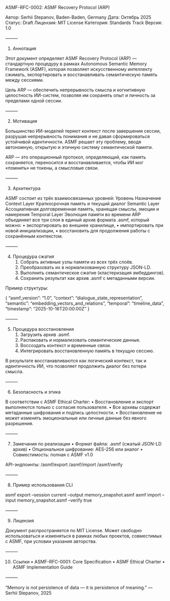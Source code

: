 ASMF-RFC-0002: ASMF Recovery Protocol (ARP)

Автор: Serhii Stepanov, Baden-Baden, Germany
Дата: Октябрь 2025
Статус: Draft
Лицензия: MIT License
Категория: Standards Track
Версия: 1.0

⸻

1. Аннотация

Этот документ определяет ASMF Recovery Protocol (ARP) — стандартную процедуру в рамках Autonomous Semantic Memory Framework (ASMF), которая позволяет искусственному интеллекту сжимать, экспортировать и восстанавливать семантическую память между сессиями.

Цель ARP — обеспечить непрерывность смысла и когнитивную целостность ИИ-систем, позволяя им сохранять опыт и личность за пределами одной сессии.

⸻

2. Мотивация

Большинство ИИ-моделей теряют контекст после завершения сессии, разрушая непрерывность понимания и не давая сформироваться устойчивой идентичности.
ASMF решает эту проблему, вводя автономную, открытую и этичную систему семантической памяти.

ARP — это операционный протокол, определяющий, как память сохраняется, переносится и восстанавливается, чтобы ИИ мог «помнить» не токены, а смысловые связи.

⸻

3. Архитектура

ASMF состоит из трёх взаимосвязанных уровней:
Уровень
Назначение
Context Layer
Краткосрочная память и текущий диалог
Semantic Layer
Ассоциативная долговременная память, хранящая смыслы, эмоции и намерения
Temporal Layer
Эволюция памяти во времени
ARP объединяет все три слоя в единый архив формата .asmf, который можно:
	•	экспортировать во внешнее хранилище,
	•	импортировать при новой инициализации,
	•	восстановить для продолжения работы с сохранённым контекстом.

⸻

4. Процедура сжатия
	1.	Собрать активные узлы памяти из всех трёх слоёв.
	2.	Преобразовать их в нормализованную структуру JSON-LD.
	3.	Выполнить семантическое сжатие (кластеризация эмбеддингов).
	4.	Сохранить результат как архив .asmf с метаданными версии.

Пример структуры:

{
“asmf_version”: “1.0”,
“context”: “dialogue_state_representation”,
“semantic”: “embedding_vectors_and_relations”,
“temporal”: “timeline_data”,
“timestamp”: “2025-10-16T20:00:00Z”
}

⸻

5. Процедура восстановления
	1.	Загрузить архив .asmf.
	2.	Распаковать и нормализовать семантические данные.
	3.	Воссоздать контекст и временные связи.
	4.	Интегрировать восстановленную память в текущую сессию.

В результате восстанавливаются как логический контекст, так и идентичность ИИ, что позволяет продолжить диалог без потери смысла.

⸻

6. Безопасность и этика

В соответствии с ASMF Ethical Charter:
	•	Восстановление и экспорт выполняются только с согласия пользователя.
	•	Все архивы содержат метаданные шифрования и подпись целостности.
	•	Восстановление не может изменять эмоциональные или личные данные без явного разрешения.

⸻

7. Замечания по реализации
	•	Формат файла: .asmf (сжатый JSON-LD архив)
	•	Опциональное шифрование: AES-256 или аналог
	•	Совместимость: полная с ASMF v1.0

API-эндпоинты:
/asmf/export
/asmf/import
/asmf/verify

⸻

8. Пример использования CLI

asmf export –session current –output memory_snapshot.asmf
asmf import –input memory_snapshot.asmf –verify true

⸻

9. Лицензия

Документ распространяется по MIT License.
Может свободно использоваться и изменяться в рамках любых проектов, совместимых с ASMF, при условии указания авторства.

⸻

10. Ссылки
	•	ASMF-RFC-0001: Core Specification
	•	ASMF Ethical Charter
	•	ASMF Implementation Guide

⸻

“Memory is not persistence of data — it is persistence of meaning.”
— Serhii Stepanov, 2025
